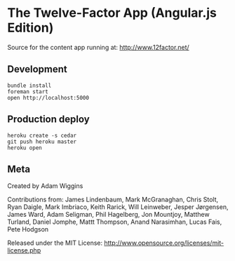 The Twelve-Factor App (Angular.js Edition)
=====================

Source for the content app running at: http://www.12factor.net/

Development
-----------

    bundle install
    foreman start
    open http://localhost:5000

Production deploy
-----------------

    heroku create -s cedar
    git push heroku master
    heroku open

Meta
----

Created by Adam Wiggins

Contributions from: James Lindenbaum, Mark McGranaghan, Chris Stolt, Ryan
Daigle, Mark Imbriaco, Keith Rarick, Will Leinweber, Jesper Jørgensen, James
Ward, Adam Seligman, Phil Hagelberg, Jon Mountjoy, Matthew Turland, Daniel
Jomphe, Mattt Thompson, Anand Narasimhan, Lucas Fais, Pete Hodgson

Released under the MIT License: http://www.opensource.org/licenses/mit-license.php
